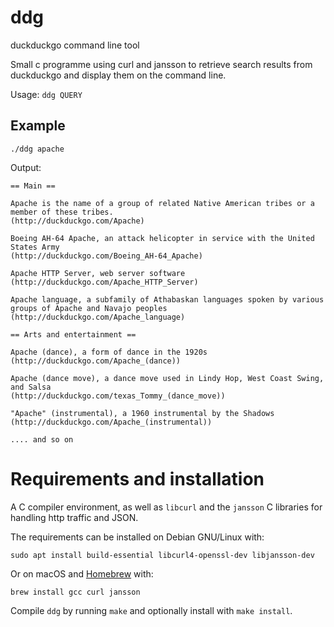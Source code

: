# ddg

duckduckgo command line tool

Small c programme using curl and jansson to retrieve search results from duckduckgo and display them on the command line.

Usage: `ddg QUERY`

## Example

    ./ddg apache

Output:

    == Main ==

    Apache is the name of a group of related Native American tribes or a member of these tribes.
    (http://duckduckgo.com/Apache)

    Boeing AH-64 Apache, an attack helicopter in service with the United States Army
    (http://duckduckgo.com/Boeing_AH-64_Apache)

    Apache HTTP Server, web server software
    (http://duckduckgo.com/Apache_HTTP_Server)

    Apache language, a subfamily of Athabaskan languages spoken by various groups of Apache and Navajo peoples
    (http://duckduckgo.com/Apache_language)

    == Arts and entertainment == 

    Apache (dance), a form of dance in the 1920s
    (http://duckduckgo.com/Apache_(dance))

    Apache (dance move), a dance move used in Lindy Hop, West Coast Swing, and Salsa
    (http://duckduckgo.com/texas_Tommy_(dance_move))

    "Apache" (instrumental), a 1960 instrumental by the Shadows
    (http://duckduckgo.com/Apache_(instrumental))

    .... and so on

# Requirements and installation
A C compiler environment, as well as `libcurl` and the `jansson` C libraries for handling http traffic and JSON.

The requirements can be installed on Debian GNU/Linux with:

    sudo apt install build-essential libcurl4-openssl-dev libjansson-dev

Or on macOS and [Homebrew](https://brew.sh) with:

    brew install gcc curl jansson

Compile `ddg` by running `make` and optionally install with `make install`.

